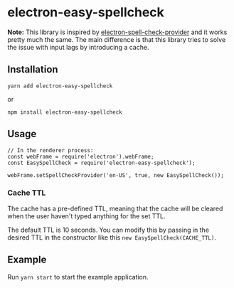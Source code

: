 # electron-easy-spellcheck

**Note:** This library is inspired by [electron-spell-check-provider](https://github.com/mixmaxhq/electron-spell-check-provider) and it works pretty much the same. The main difference is that this library tries to solve the issue with input lags by introducing a cache.

## Installation

`yarn add electron-easy-spellcheck`

or

`npm install electron-easy-spellcheck`

## Usage

```
// In the renderer process:
const webFrame = require('electron').webFrame;
const EasySpellCheck = require('electron-easy-spellcheck');

webFrame.setSpellCheckProvider('en-US', true, new EasySpellCheck());
```

### Cache TTL

The cache has a pre-defined TTL, meaning that the cache will be cleared when the user haven't typed anything for the set TTL.

The default TTL is 10 seconds. You can modify this by passing in the desired TTL in the constructor like this `new EasySpellCheck(CACHE_TTL)`.

## Example

Run `yarn start` to start the example application.